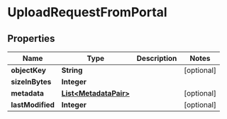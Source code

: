 

# UploadRequestFromPortal


## Properties

| Name | Type | Description | Notes |
|------------ | ------------- | ------------- | -------------|
|**objectKey** | **String** |  |  [optional] |
|**sizeInBytes** | **Integer** |  |  |
|**metadata** | [**List&lt;MetadataPair&gt;**](MetadataPair.md) |  |  [optional] |
|**lastModified** | **Integer** |  |  [optional] |



